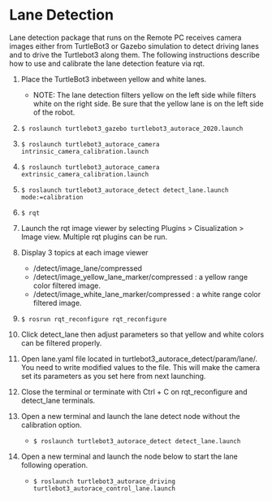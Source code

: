 # Lane Detection

Lane detection package that runs on the Remote PC receives camera images either from TurtleBot3 or Gazebo simulation to detect driving lanes and to drive the Turtlebot3 along them.
The following instructions describe how to use and calibrate the lane detection feature via rqt.

1. Place the TurtleBot3 inbetween yellow and white lanes.

    - NOTE: The lane detection filters yellow on the left side while filters white on the right side. Be sure that the yellow lane is on the left side of the robot.


2. `$ roslaunch turtlebot3_gazebo turtlebot3_autorace_2020.launch`
3. `$ roslaunch turtlebot3_autorace_camera intrinsic_camera_calibration.launch`
4. `$ roslaunch turtlebot3_autorace_camera extrinsic_camera_calibration.launch`
5. `$ roslaunch turtlebot3_autorace_detect detect_lane.launch mode:=calibration`
6. `$ rqt`

7. Launch the rqt image viewer by selecting Plugins > Cisualization > Image view.
Multiple rqt plugins can be run.
8. Display 3 topics at each image viewer
    - /detect/image_lane/compressed
    - /detect/image_yellow_lane_marker/compressed : a yellow range color filtered image.
    - /detect/image_white_lane_marker/compressed : a white range color filtered image.

9. `$ rosrun rqt_reconfigure rqt_reconfigure`
10. Click detect_lane then adjust parameters so that yellow and white colors can be filtered properly.

11. Open lane.yaml file located in turtlebot3_autorace_detect/param/lane/. You need to write modified values to the file. This will make the camera set its parameters as you set here from next launching.

12. Close the terminal or terminate with Ctrl + C on rqt_reconfigure and detect_lane terminals.

13. Open a new terminal and launch the lane detect node without the calibration option.
    - `$ roslaunch turtlebot3_autorace_detect detect_lane.launch`
    
14. Open a new terminal and launch the node below to start the lane following operation.
    - `$ roslaunch turtlebot3_autorace_driving turtlebot3_autorace_control_lane.launch`
